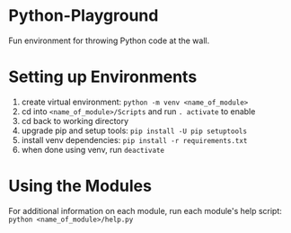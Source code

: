 # Python-Playground
Fun environment for throwing Python code at the wall.

# Setting up Environments
1. create virtual environment: `python -m venv <name_of_module>`
2. cd into `<name_of_module>/Scripts` and run `. activate` to enable
3. cd back to working directory
4. upgrade pip and setup tools: `pip install -U pip setuptools`
5. install venv dependencies: `pip install -r requirements.txt`
6. when done using venv, run `deactivate`

# Using the Modules
For additional information on each module, run each module's help script:
`python <name_of_module>/help.py`
